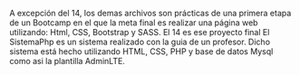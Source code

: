 A excepción del 14, los demas archivos son prácticas de una primera etapa de un Bootcamp en el que la meta final es realizar una página web utilizando:
Html, CSS, Bootstrap y SASS. El 14 es ese proyecto final 
El SistemaPhp es un sistema realizado con la guia de un profesor. Dicho sistema está hecho utilizando HTML, CSS, PHP y base de datos Mysql como asi la plantilla AdminLTE.
